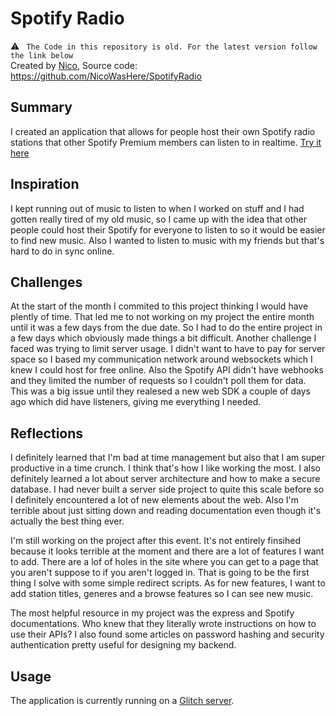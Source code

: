 # Spotify Radio
⚠️ ` The Code in this repository is old. For the latest version follow the link below`\
Created by [Nico](https://twitter.com/also_nico), Source code: https://github.com/NicoWasHere/SpotifyRadio

## Summary
I created an application that allows for people host their own Spotify radio stations that other Spotify Premium members can listen to in realtime. [Try it here](https://spotifyradio.glitch.me/)

## Inspiration
I kept running out of music to listen to when I worked on stuff and I had gotten really tired of my old music, so I came up with the idea that other people could host their Spotify for everyone to listen to so it would be easier to find new music. Also I wanted to listen to music with my friends but that's hard to do in sync online.

## Challenges
At the start of the month I commited to this project thinking I would have plently of time. That led me to not working on my project the entire month until it was a few days from the due date. So I had to do the entire project in a few days which obviously made things a bit difficult. Another challenge I faced was trying to limit server usage. I didn't want to have to pay for server space so I based my communication network around websockets which I knew I could host for free online. Also the Spotify API didn't have webhooks and they limited the number of requests so I couldn't poll them for data. This was a big issue until they realesed a new web SDK a couple of days ago which did have listeners, giving me everything I needed.  

## Reflections
I definitely learned that I'm bad at time management but also that I am super productive in a time crunch. I think that's how I like working the most. I also definitely learned a lot about server architecture and how to make a secure database. I had never built a server side project to quite this scale before so I definitely encountered a lot of new elements about the web. Also I'm terrible about just sitting down and reading documentation even though it's actually the best thing ever. 

I'm still working on the project after this event. It's not entirely finsihed because it looks terrible at the moment and there are a lot of features I want to add. There are a lof of holes in the site where you can get to a page that you aren't suppose to if you aren't logged in. That is going to be the first thing I solve with some simple redirect scripts. As for new features, I want to add station titles, generes and a browse features so I can see new music.

The most helpful resource in my project was the express and Spotify documentations. Who knew that they literally wrote instructions on how to use their APIs? I also found some articles on password hashing and security authentication pretty useful for designing my backend. 

## Usage
The application is currently running on a [Glitch server](https://spotifyradio.glitch.me/). 
